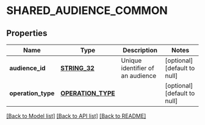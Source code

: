 # SHARED_AUDIENCE_COMMON

## Properties
Name | Type | Description | Notes
------------ | ------------- | ------------- | -------------
**audience_id** | [**STRING_32**](STRING_32.md) | Unique identifier of an audience | [optional] [default to null]
**operation_type** | [**OPERATION_TYPE**](OperationType.md) |  | [optional] [default to null]

[[Back to Model list]](../README.md#documentation-for-models) [[Back to API list]](../README.md#documentation-for-api-endpoints) [[Back to README]](../README.md)


